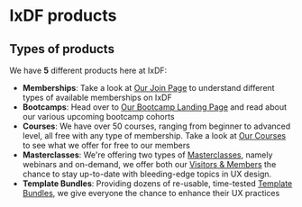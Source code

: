 # IxDF products

## Types of products

We have **5** different products here at IxDF:

-   **Memberships**: Take a look at [Our Join Page](https://www.interaction-design.org/join)
    to understand different types of available memberships on IxDF
-   **Bootcamps**: Head over to [Our Bootcamp Landing Page](https://www.interaction-design.org/bootcamps)
    and read about our various upcoming bootcamp cohorts
-   **Courses**: We have over 50 courses, ranging from beginner to advanced level,
    all free with any type of membership. Take a look at [Our Courses](https://www.interaction-design.org/courses)
    to see what we offer for free to our members
-   **Masterclasses**: We're offering two types of [Masterclasses](https://www.interaction-design.org/master-classes),
    namely webinars and on-demand, we offer both our [Visitors & Members](https://www.interaction-design.org/courses/ixdf-company-culture-course/lessons/3.1)
    the chance to stay up-to-date with bleeding-edge topics in UX design.
-   **Template Bundles**: Providing dozens of re-usable, time-tested [Template Bundles](https://www.interaction-design.org/template-bundles),
    we give everyone the chance to enhance their UX practices

